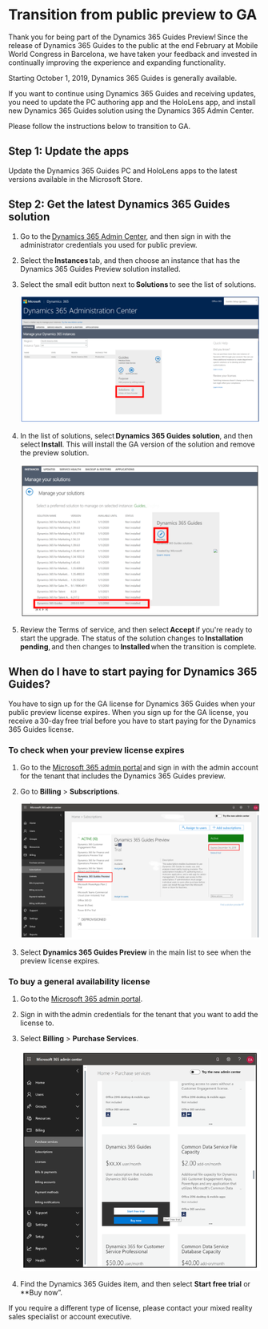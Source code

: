 

# Transition from public preview to GA

Thank you for being part of the Dynamics 365 Guides Preview! Since the release of Dynamics 365 Guides to the public at the end February 
at Mobile World Congress in Barcelona, we have taken your feedback and invested in continually improving the experience and expanding 
functionality.  
 
Starting October 1, 2019, Dynamics 365 Guides is generally available.  
 
If you want to continue using Dynamics 365 Guides and receiving updates, you need to update the PC authoring app and the HoloLens app, 
and install new Dynamics 365 Guides solution using the Dynamics 365 Admin Center.  
 
Please follow the instructions below to transition to GA.  
 
## Step 1: Update the apps  

Update the Dynamics 365 Guides PC and HoloLens apps to the latest versions available in the Microsoft Store. 
 
## Step 2: Get the latest Dynamics 365 Guides solution 

1. Go to the [Dynamics 365 Admin Center](https://port.crm.dynamics.com/G/Instances/InstancePicker.aspx), and then sign in with the 
administrator credentials you used for public preview.  

2. Select the **Instances** tab, and then choose an instance that has the Dynamics 365 Guides Preview solution installed. 

3. Select the small edit button next to **Solutions** to see the list of solutions.  

   ![Edit button](media/small-edit-button.PNG "Edit button")  

4. In the list of solutions, select **Dynamics 365 Guides solution**, and then select **Install**. This will install the GA version of the solution and remove the preview solution.  

   ![Install the GA version](media/install-ga-version.PNG "Install the GA version")  
   
5. Review the Terms of service, and then select **Accept** if you're ready to start the upgrade. 
The status of the solution changes to **Installation pending**, and then changes to **Installed** when the transition is complete. 

## When do I have to start paying for Dynamics 365 Guides?

You have to sign up for the GA license for Dynamics 365 Guides when your public preview license expires. When you sign up for the GA license, you receive a 30-day free trial before you have to start paying for the Dynamics 365 Guides license.   

### To check when your preview license expires

1. Go to the [Microsoft 365 admin portal](https://admin.microsoft.com/) and sign in with the admin account for the tenant that includes 
the Dynamics 365 Guides preview.  

2. Go to **Billing** > **Subscriptions**.

   ![Billing > Subscriptions](media/guides-preview-billing.PNG "Billing > Subscriptions")  

3. Select **Dynamics 365 Guides Preview** in the main list to see when the preview license expires. 

### To buy a general availability license

1. Go to the [Microsoft 365 admin portal](http://admin.microsoft.com).

2. Sign in with the admin credentials for the tenant that you want to add the license to.

3. Select **Billing** > **Purchase Services**.

   ![Billing > Purchase Services](media/guides-ga-billing.PNG "Billing > Purchase Services")

4. Find the Dynamics 365 Guides item, and then select **Start free trial** or **Buy now”. 

If you require a different type of license, please contact your mixed reality sales specialist or account executive.  
 




